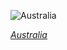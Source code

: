 
![Australia](https://www.gstatic.com/prettyearth/assets/full/2039.jpg)

*[Australia](https://www.google.com/maps/@-23.995241,132.179681,14z/data=!3m1!1e3)*
